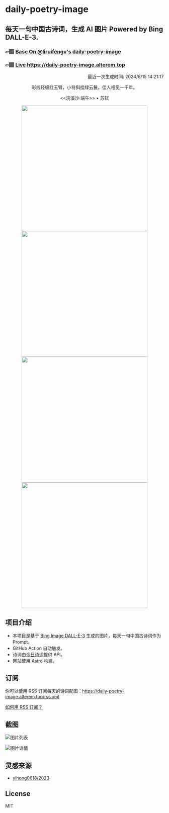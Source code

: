 
# daily-poetry-image

## 每天一句中国古诗词，生成 AI 图片 Powered by Bing DALL-E-3.

### 👉🏽 [Base On @liruifengv's daily-poetry-image](https://github.com/liruifengv/daily-poetry-image)

### 👉🏽 [Live](https://daily-poetry-image.alterem.top/) https://daily-poetry-image.alterem.top

<p align="right">
  最近一次生成时间: 2024/6/15 14:21:17
</p>
<p align="center">
彩线轻缠红玉臂，小符斜挂绿云鬟。佳人相见一千年。
</p>
<p align="center">
<<浣溪沙·端午>> • 苏轼
</p>
<p align="center">
<img src="https://tse4.mm.bing.net/th/id/OIG3.RBZd_N9DEJ2TpIphX00w" height="400" width="400" />
<img src="https://tse2.mm.bing.net/th/id/OIG3.expj5eVRnUzrbJzh1CRS" height="400" width="400" />
<img src="https://tse1.mm.bing.net/th/id/OIG3.0x0WcoHsbnUq7mIDwk7z" height="400" width="400" />
<img src="https://tse4.mm.bing.net/th/id/OIG3.K3JgVcRMkcjc2bBGHy6u" height="400" width="400" />
</p>

## 项目介绍

-   本项目是基于 [Bing Image DALL-E-3](https://www.bing.com/images/create) 生成的图片，每天一句中国古诗词作为 Prompt。
-   GitHub Action 自动触发。
-   诗词由[今日诗词](https://www.jinrishici.com/)提供 API。
-   网站使用 [Astro](https://astro.build) 构建。

## 订阅

你可以使用 RSS 订阅每天的诗词配图：https://daily-poetry-image.alterem.top/rss.xml

[如何用 RSS 订阅？](https://zhuanlan.zhihu.com/p/55026716)

## 截图

![图片列表](./screenshots/Snipaste_2023-12-28_21-00-26.png)

![图片详情](./screenshots/Snipaste_2023-12-28_21-00-53.png)

## 灵感来源

-   [yihong0618/2023](https://github.com/yihong0618/2023)

## License

MIT
